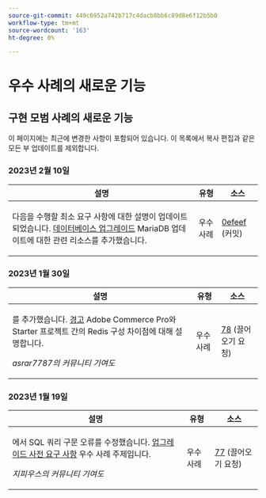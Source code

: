 ```yaml
---
source-git-commit: 449c6952a742b717c4dacb8bb6c89d8e6f12b5b0
workflow-type: tm+mt
source-wordcount: '163'
ht-degree: 0%

---
```

# 우수 사례의 새로운 기능

## 구현 모범 사례의 새로운 기능

이 페이지에는 최근에 변경한 사항이 포함되어 있습니다. 이 목록에서 복사 편집과 같은 모든 부 업데이트를 제외합니다.

### 2023년 2월 10일

<table style="table-layout:auto;">
  <thead>
    <tr>
      <th>설명</th>
      <th>유형</th>
      <th>소스</th>
    </tr>
  </thead>
  <tbody>
    <tr>
      <td><p>다음을 수행할 최소 요구 사항에 대한 설명이 업데이트되었습니다. <a href="https://experienceleague.adobe.com/docs/commerce-operations/implementation-playbook/best-practices/maintenance/commerce-235-upgrade-prerequisites-mariadb.html">데이터베이스 업그레이드</a> MariaDB 업데이트에 대한 관련 리소스를 추가했습니다.</p>
</td>
      <td>우수 사례</td>
      <td><a href="https://github.com/AdobeDocs/commerce-operations.en/commit/0efeef6f3d5276f42e4a67fe55f6108a399f45fb">0efeef</a> (커밋)</td>
    </tr>
  </tbody>
</table><!-- date_group -->

### 2023년 1월 30일

<table style="table-layout:auto;">
  <thead>
    <tr>
      <th>설명</th>
      <th>유형</th>
      <th>소스</th>
    </tr>
  </thead>
  <tbody>
    <tr>
      <td><p>를 추가했습니다. <a href="https://experienceleague.adobe.com/docs/commerce-operations/implementation-playbook/best-practices/planning/redis-service-configuration.html">경고</a> Adobe Commerce Pro와 Starter 프로젝트 간의 Redis 구성 차이점에 대해 설명합니다.</p>
<p><i>asrar7787의 커뮤니티 기여도</i></p></td>
      <td>우수 사례</td>
      <td><a href="https://github.com/AdobeDocs/commerce-operations.en/pull/78">78</a> (끌어오기 요청)</td>
    </tr>
  </tbody>
</table>

### 2023년 1월 19일

<table style="table-layout:auto;">
  <thead>
    <tr>
      <th>설명</th>
      <th>유형</th>
      <th>소스</th>
    </tr>
  </thead>
  <tbody>
    <tr>
      <td><p>에서 SQL 쿼리 구문 오류를 수정했습니다. <a href="https://experienceleague.adobe.com/docs/commerce-operations/implementation-playbook/best-practices/maintenance/commerce-235-upgrade-prerequisites-mariadb.html">업그레이드 사전 요구 사항</a> 우수 사례 주제입니다.</p>
<p><i>지피우스의 커뮤니티 기여도</i></p></td>
      <td>우수 사례</td>
      <td><a href="https://github.com/AdobeDocs/commerce-operations.en/pull/77">77</a> (끌어오기 요청)</td>
    </tr>
  </tbody>
</table><!-- date_group --><!-- month_group --><!-- year_group -->

